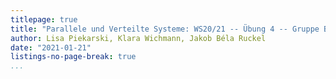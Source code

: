 ```yaml
---
titlepage: true
title: "Parallele und Verteilte Systeme: WS20/21 -- Übung 4 -- Gruppe B"
author: Lisa Piekarski, Klara Wichmann, Jakob Béla Ruckel
date: "2021-01-21"
listings-no-page-break: true
...
```


